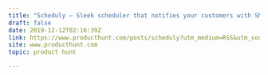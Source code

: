 ```yaml
---
title: "Scheduly — Sleek scheduler that notifies your customers with SMS."
draft: false
date: 2019-12-12T02:16:39Z
link: https://www.producthunt.com/posts/scheduly?utm_medium=RSS&utm_source=hune
site: www.producthunt.com
topic: product hunt  

---
```

